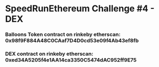 # SpeedRunEthereum Challenge #4 - DEX

### Balloons Token contract on rinkeby etherscan: 0x98f9F884A48C0CAaf7D4D0cd53e09f4Ab43ef8fb

### DEX contract on rinkeby etherscan: 0xed34A5205f4e1AA14ca3350C5474dAC952ff9E75
